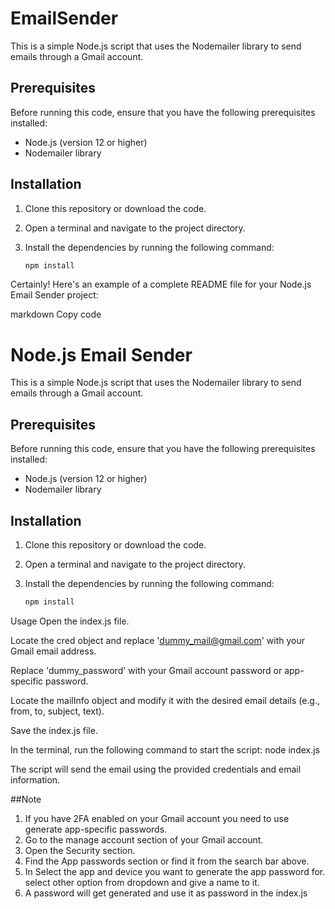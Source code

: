 ﻿# EmailSender

This is a simple Node.js script that uses the Nodemailer library to send emails through a Gmail account.

## Prerequisites

Before running this code, ensure that you have the following prerequisites installed:

- Node.js (version 12 or higher)
- Nodemailer library

## Installation

1. Clone this repository or download the code.

2. Open a terminal and navigate to the project directory.

3. Install the dependencies by running the following command:

   ```bash
   npm install

   
Certainly! Here's an example of a complete README file for your Node.js Email Sender project:

markdown
Copy code
# Node.js Email Sender

This is a simple Node.js script that uses the Nodemailer library to send emails through a Gmail account.

## Prerequisites

Before running this code, ensure that you have the following prerequisites installed:

- Node.js (version 12 or higher)
- Nodemailer library

## Installation

1. Clone this repository or download the code.

2. Open a terminal and navigate to the project directory.

3. Install the dependencies by running the following command:

   ```bash
   npm install

   
Usage
Open the index.js file.

Locate the cred object and replace 'dummy_mail@gmail.com' with your Gmail email address.

Replace 'dummy_password' with your Gmail account password or app-specific password.

Locate the mailInfo object and modify it with the desired email details (e.g., from, to, subject, text).

Save the index.js file.

In the terminal, run the following command to start the script: node index.js

The script will send the email using the provided credentials and email information.

##Note

1. If you have 2FA enabled on your Gmail account you need to use generate app-specific passwords.
2. Go to the manage account section of your Gmail account.
3. Open the Security section.
4. Find the App passwords section or find it from the search bar above.
5. In Select the app and device you want to generate the app password for. select other option from dropdown and give a name to it.
6. A password will get generated and use it as password in the index.js
